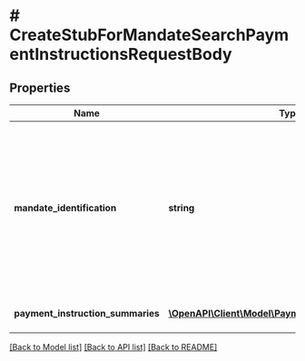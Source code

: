# # CreateStubForMandateSearchPaymentInstructionsRequestBody

## Properties

Name | Type | Description | Notes
------------ | ------------- | ------------- | -------------
**mandate_identification** | **string** | ID of the mandate related to the payment instruction expressed as Unique identifier (UUID) version 1 format without the 4 hyphen separators. |
**payment_instruction_summaries** | [**\OpenAPI\Client\Model\PaymentInstructionSummary[]**](PaymentInstructionSummary.md) | Payment instruction list |

[[Back to Model list]](../../README.md#models) [[Back to API list]](../../README.md#endpoints) [[Back to README]](../../README.md)
